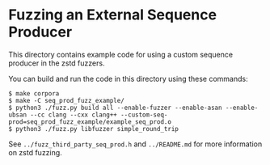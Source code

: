 # Fuzzing an External Sequence Producer
This directory contains example code for using a custom sequence producer in the zstd fuzzers.

You can build and run the code in this directory using these commands:
```
$ make corpora
$ make -C seq_prod_fuzz_example/
$ python3 ./fuzz.py build all --enable-fuzzer --enable-asan --enable-ubsan --cc clang --cxx clang++ --custom-seq-prod=seq_prod_fuzz_example/example_seq_prod.o
$ python3 ./fuzz.py libfuzzer simple_round_trip
```

See `../fuzz_third_party_seq_prod.h` and `../README.md` for more information on zstd fuzzing.
